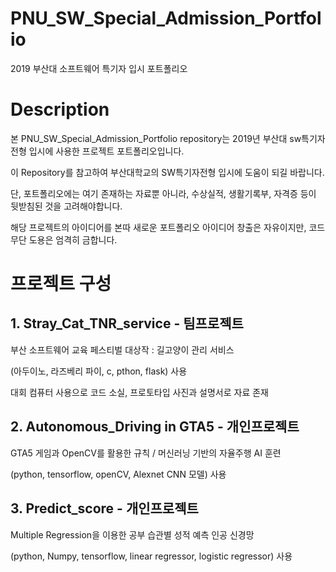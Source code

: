# PNU_SW_Special_Admission_Portfolio
 2019 부산대 소프트웨어 특기자 입시 포트폴리오

# Description

본 PNU_SW_Special_Admission_Portfolio repository는 2019년 부산대 sw특기자 전형 입시에 사용한 프로젝트 포트폴리오입니다.

이 Repository를 참고하여 부산대학교의 SW특기자전형 입시에 도움이 되길 바랍니다.

단, 포트폴리오에는 여기 존재하는 자료뿐 아니라, 수상실적, 생활기록부, 자격증 등이 뒷받침된 것을 고려해야합니다.

해당 프로젝트의 아이디어를 본따 새로운 포트폴리오 아이디어 창출은 자유이지만, 코드 무단 도용은 엄격히 금합니다.

# 프로젝트 구성

## 1. Stray_Cat_TNR_service - 팀프로젝트

부산 소프트웨어 교육 페스티벌 대상작 : 길고양이 관리 서비스

(아두이노, 라즈베리 파이, c, pthon, flask) 사용 

대회 컴퓨터 사용으로 코드 소실, 프로토타입 사진과 설명서로 자료 존재 

## 2. Autonomous_Driving in GTA5 - 개인프로젝트

GTA5 게임과 OpenCV를 활용한 규칙 / 머신러닝 기반의 자율주행 AI 훈련

(python, tensorflow, openCV, Alexnet CNN 모델) 사용 

## 3. Predict_score - 개인프로젝트

Multiple Regression을 이용한 공부 습관별 성적 예측 인공 신경망

(python, Numpy, tensorflow, linear regressor, logistic regressor) 사용
